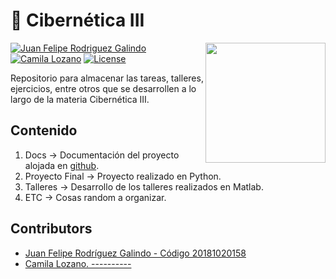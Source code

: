 # 👻  **Cibernética III**

<img src="https://www.udistrital.edu.co/themes/custom/versh/images/default/preloader.png" width="192px" height="192px" align="right"/>

[![Juan Felipe Rodriguez Galindo](https://img.shields.io/badge/Juferoga-github-br?style=flat-square)][1]
[![Camila Lozano](https://img.shields.io/badge/BrayanYate-github-br?style=flat-square)][4]
[![License](https://img.shields.io/badge/License-MIT-blue?style=flat-square)][2]

Repositorio para almacenar las tareas, talleres, ejercicios, entre otros que se desarrollen a lo largo de la materia Cibernética III.

## Contenido

1. Docs  → Documentación del proyecto alojada en [github][3].
2. Proyecto Final → Proyecto realizado en Python.
3. Talleres  → Desarrollo de los talleres realizados en Matlab.
4. ETC   → Cosas random a organizar.

## Contributors

- [Juan Felipe Rodríguez Galindo - Código 20181020158][1]
- [Camila Lozano. ----------][4]

 [1]:https://gitlab.com/Juferoga
 [2]:https://github.com/Juferoga/patrones/blob/main/LICENSE
 [3]:https://github.com/Juferoga/patrones
 [4]:https://gitlab.com/BrayanYate
